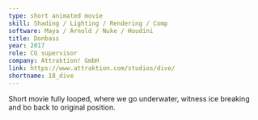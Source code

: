 ```yaml
---
type: short animated movie
skill: Shading / Lighting / Rendering / Comp
software: Maya / Arnold / Nuke / Houdini
title: Donbass
year: 2017
role: CG supervisor
company: Attraktion! GmbH
link: https://www.attraktion.com/studios/dive/
shortname: 18_dive
---
```


Short movie fully looped, where we go underwater, witness ice breaking and bo back to original position.